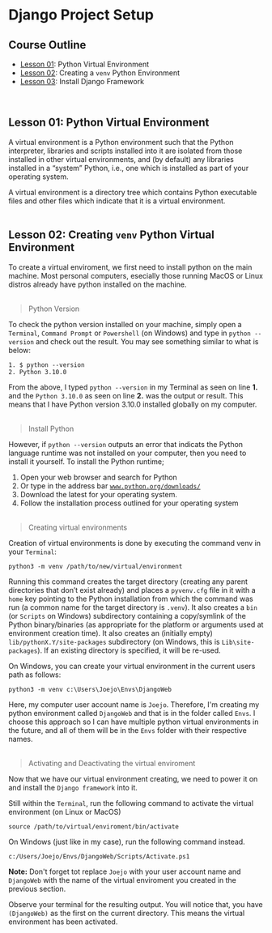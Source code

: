 # Django Project Setup


## Course Outline
+ [Lesson 01](#lesson-01-python-virtual-enviornment): Python Virtual Environment
+ [Lesson 02](#lesson-02-creating-venv-environment): Creating a `venv` Python Environment
+ [Lesson 03](#lesson-03-install-django-framework): Install Django Framework

<br>

## Lesson 01: Python Virtual Environment
A virtual environment is a Python environment such that the Python interpreter, libraries and scripts installed into it are isolated from those installed in other virtual environments, and (by default) any libraries installed in a “system” Python, i.e., one which is installed as part of your operating system.

A virtual environment is a directory tree which contains Python executable files and other files which indicate that it is a virtual environment.
<br><br>

## Lesson 02: Creating `venv` Python Virtual Environment
To create a virtual enviroment, we first need to install python on the main machine. Most personal computers, esecially those running MacOS or Linux distros already have python installed on the machine.
<br><br>

> Python Version

To check the python version installed on your machine, simply open a `Terminal`, `Command Prompt` or `Powershell` (on Windows) and type in `python --version` and check out the result. You may see something similar to what is below:

```
1. $ python --version
2. Python 3.10.0
```
From the above, I typed `python --version` in my Terminal as seen on line **1.** and the `Python 3.10.0` as seen on line **2.** was the output or result. This means that I have Python version 3.10.0 installed globally on my computer.
<br><br>

> Install Python

However, if `python --version` outputs an error that indicats the Python language runtime was not installed on your computer, then you need to install it yourself. To install the Python runtime;

1. Open your web browser and search for Python
2. Or type in the address bar [`www.python.org/downloads/`](https://www.python.org/downloads/)
3. Download the latest for your operating system.
4. Follow the installation process outlined for your operating system
<br><br>

> Creating virtual environments

Creation of virtual environments is done by executing the command venv in your `Terminal`:

```
python3 -m venv /path/to/new/virtual/environment
```

Running this command creates the target directory (creating any parent directories that don’t exist already) and places a `pyvenv.cfg` file in it with a `home` key pointing to the Python installation from which the command was run (a common name for the target directory is `.venv`). It also creates a `bin` (or `Scripts` on Windows) subdirectory containing a copy/symlink of the Python binary/binaries (as appropriate for the platform or arguments used at environment creation time). It also creates an (initially empty) `lib/pythonX.Y/site-packages` subdirectory (on Windows, this is `Lib\site-packages`). If an existing directory is specified, it will be re-used.

On Windows, you can create your virtual environment in the current users path as follows:
```
python3 -m venv c:\Users\Joejo\Envs\DjangoWeb
```
Here, my computer user account name is `Joejo`. Therefore, I'm creating my python environment called `DjangoWeb` and that is in the folder called `Envs`. I choose this approach so I can have multiple python virtual environments in the future, and all of them will be in the `Envs` folder with their respective names.
<br><br>

> Activating and Deactivating the virtual enviroment

Now that we have our virtual environment creating, we need to power it on and install the `Django framework` into it.

Still within the `Terminal`, run the following command to activate the virtual environment (on Linux or MacOS)
```
source /path/to/virtual/enviroment/bin/activate
```
On Windows (just like in my case), run the following command instead.
```
c:/Users/Joejo/Envs/DjangoWeb/Scripts/Activate.ps1
```
**Note:** Don't forget tot replace `Joejo` with your user account name and `DjangoWeb` with the name of the virtual enviroment you created in the previous section.

Observe your terminal for the resulting output. You will notice that, you have `(DjangoWeb)` as the first on the current directory. This means the virtual environment has been activated.